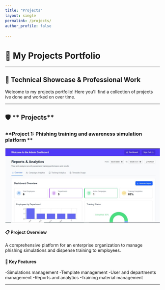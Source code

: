 ```yaml
---
title: "Projects"
layout: single
permalink: /projects/
author_profile: false

---
```



# 🚀 My Projects Portfolio

---

## 💼 **Technical Showcase & Professional Work**

Welcome to my projects portfolio! Here you'll find a collection of projects ive done and worked on over time.

---

## 🛡️ ** Projects**

### **Project 1: Phishing training and awareness simulation platform **

![Alt text](./assets/images/proj1.JPG)

#### 📋 **Project Overview**
A comprehensive platform for an enterprise organization to manage phishing simulations and dispense training to employees.

#### 🎯 **Key Features**
-Simulations management
-Template management
-User and departments management
-Reports and analytics
-Training material management

---

